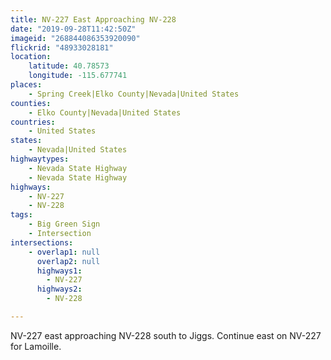 ```yaml
---
title: NV-227 East Approaching NV-228
date: "2019-09-28T11:42:50Z"
imageid: "268844086353920090"
flickrid: "48933028181"
location:
    latitude: 40.78573
    longitude: -115.677741
places:
    - Spring Creek|Elko County|Nevada|United States
counties:
    - Elko County|Nevada|United States
countries:
    - United States
states:
    - Nevada|United States
highwaytypes:
    - Nevada State Highway
    - Nevada State Highway
highways:
    - NV-227
    - NV-228
tags:
    - Big Green Sign
    - Intersection
intersections:
    - overlap1: null
      overlap2: null
      highways1:
        - NV-227
      highways2:
        - NV-228

---
```

NV-227 east approaching NV-228 south to Jiggs.  Continue east on NV-227 for Lamoille.